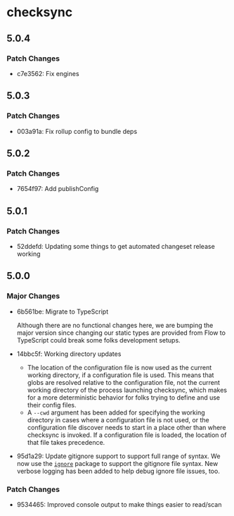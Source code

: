 # checksync

## 5.0.4

### Patch Changes

-   c7e3562: Fix engines

## 5.0.3

### Patch Changes

-   003a91a: Fix rollup config to bundle deps

## 5.0.2

### Patch Changes

-   7654f97: Add publishConfig

## 5.0.1

### Patch Changes

-   52ddefd: Updating some things to get automated changeset release working

## 5.0.0

### Major Changes

-   6b561be: Migrate to TypeScript

    Although there are no functional changes here, we are bumping the major version since changing our static types are provided from Flow to TypeScript could break some folks development setups.

-   14bbc5f: Working directory updates
    -   The location of the configuration file is now used as the current working directory, if a configuration file is used. This means that globs are resolved relative to the configuration file, not the current working directory of the process launching checksync, which makes for a more deterministic behavior for
        folks trying to define and use their config files.
    -   A `--cwd` argument has been added for specifying the working directory in cases where a configuration file is not used, or the configuration file discover needs to start in a place other than where checksync is invoked. If a configuration file is loaded, the location of that file takes precedence.
-   95d1a29: Update gitignore support to support full range of syntax. We now use the [`ignore`](https://www.npmjs.com/package/ignore) package to support the gitignore file syntax. New verbose logging has been added to help debug ignore file issues, too.

### Patch Changes

-   9534465: Improved console output to make things easier to read/scan
